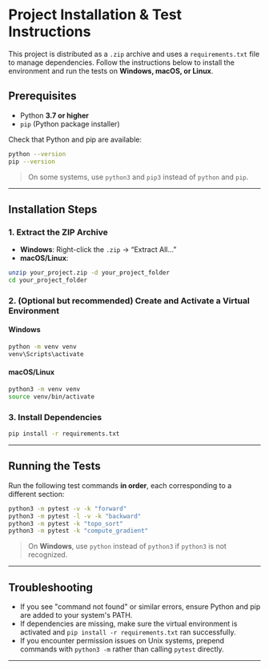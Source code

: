 # Project Installation & Test Instructions

This project is distributed as a `.zip` archive and uses a `requirements.txt` file to manage dependencies. Follow the instructions below to install the environment and run the tests on **Windows, macOS, or Linux**.

## Prerequisites

- Python **3.7 or higher**
- `pip` (Python package installer)

Check that Python and pip are available:

```bash
python --version
pip --version
```

> On some systems, use `python3` and `pip3` instead of `python` and `pip`.

---

## Installation Steps

### 1. Extract the ZIP Archive

- **Windows**: Right-click the `.zip` → “Extract All…”
- **macOS/Linux**:

```bash
unzip your_project.zip -d your_project_folder
cd your_project_folder
```

### 2. (Optional but recommended) Create and Activate a Virtual Environment

#### Windows

```cmd
python -m venv venv
venv\Scripts\activate
```

#### macOS/Linux

```bash
python3 -m venv venv
source venv/bin/activate
```

### 3. Install Dependencies

```bash
pip install -r requirements.txt
```

---

## Running the Tests

Run the following test commands **in order**, each corresponding to a different section:

```bash
python3 -m pytest -v -k "forward"
python3 -m pytest -l -v -k "backward"
python3 -m pytest -k "topo_sort"
python3 -m pytest -k "compute_gradient"
```

> On **Windows**, use `python` instead of `python3` if `python3` is not recognized.

---

## Troubleshooting

- If you see "command not found" or similar errors, ensure Python and pip are added to your system's PATH.
- If dependencies are missing, make sure the virtual environment is activated and `pip install -r requirements.txt` ran successfully.
- If you encounter permission issues on Unix systems, prepend commands with `python3 -m` rather than calling `pytest` directly.

---
